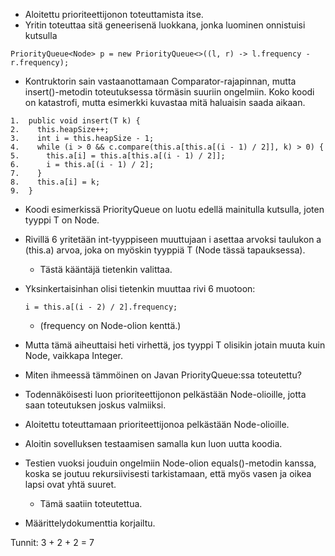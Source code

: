 * Aloitettu prioriteettijonon toteuttamista itse.
* Yritin toteuttaa sitä geneerisenä luokkana, jonka luominen onnistuisi kutsulla
```
PriorityQueue<Node> p = new PriorityQueue<>((l, r) -> l.frequency - r.frequency);
```
* Kontruktorin sain vastaanottamaan Comparator-rajapinnan, mutta insert()-metodin toteutuksessa törmäsin suuriin ongelmiin. Koko koodi on katastrofi, mutta esimerkki kuvastaa mitä haluaisin saada aikaan.
```
1.  public void insert(T k) {
2.    this.heapSize++;
3.    int i = this.heapSize - 1;
4.    while (i > 0 && c.compare(this.a[this.a[(i - 1) / 2]], k) > 0) {
5.      this.a[i] = this.a[this.a[(i - 1) / 2]];
6.      i = this.a[(i - 1) / 2];
7.    }
8.    this.a[i] = k;
9.  }
```

* Koodi esimerkissä PriorityQueue on luotu edellä mainitulla kutsulla, joten tyyppi T on Node.
* Rivillä 6 yritetään int-tyyppiseen muuttujaan i asettaa arvoksi taulukon a (this.a) arvoa, joka on myöskin tyyppiä T (Node tässä tapauksessa).
  * Tästä kääntäjä tietenkin valittaa.
* Yksinkertaisinhan olisi tietenkin muuttaa rivi 6 muotoon:
  ```
  i = this.a[(i - 2) / 2].frequency;
  ```
  * (frequency on Node-olion kenttä.)
* Mutta tämä aiheuttaisi heti virhettä, jos tyyppi T olisikin jotain muuta kuin Node, vaikkapa Integer.
* Miten ihmeessä tämmöinen on Javan PriorityQueue:ssa toteutettu?


* Todennäköisesti luon prioriteettijonon pelkästään Node-olioille, jotta saan toteutuksen joskus valmiiksi.

* Aloitettu toteuttamaan prioriteettijonoa pelkästään Node-olioille.

* Aloitin sovelluksen testaamisen samalla kun luon uutta koodia.

* Testien vuoksi jouduin ongelmiin Node-olion equals()-metodin kanssa, koska se joutuu rekursiivisesti tarkistamaan, että myös vasen ja oikea lapsi ovat yhtä suuret.
  * Tämä saatiin toteutettua.

* Määrittelydokumenttia korjailtu.

Tunnit: 3 + 2 + 2 = 7